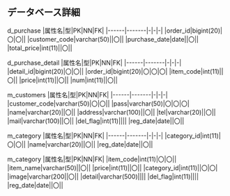 ## データベース詳細

d_purchase
|属性名|型|PK|NN|FK|
|------|-------|-|-|-|
|order_id|bigint(20)|〇|〇||
|customer_code|varchar(50)||〇||
|purchase_date|date||〇||
|total_price|int(11)||〇||

d_purchase_detail
|属性名|型|PK|NN|FK|
|------|-------|-|-|-|
|detail_id|bigint(20)|〇|〇||
|order_id|bigint(20)|〇|〇|〇|
|item_code|int(11)||〇||
|price|int(11)||〇||
|num|int(11)||〇||

m_customers
|属性名|型|PK|NN|FK|
|------|-------|-|-|-|
|customer_code|varchar(50)|〇|〇||
|pass|varchar(50)|〇|〇|〇|
|name|varchar(20)||〇||
|address|varchar(100)||〇||
|tel|varchar(20)||〇||
|mail|varchar(100)||〇||
|del_flag|int(11)||||
|reg_date|date||〇||

m_category
|属性名|型|PK|NN|FK|
|------|-------|-|-|-|
|category_id|int(11)|〇|〇||
|name|varchar(20)||〇||
|reg_date|date||〇||

m_category
|属性名|型|PK|NN|FK|
|item_code|int(11)|〇|〇||
|item_name|varchar(50)||〇||
|price|int(11)||〇||
|category_id|int(11)||〇|〇|
|image|varchar(200||〇||
|detail|varchar(500)||||
|del_flag|int(11)||||
|reg_date|date||〇||
